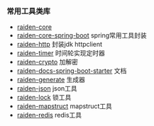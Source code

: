 ### 常用工具类库

- [raiden-core](raiden-parent/raiden-core)
- [raiden-core-spring-boot](raiden-parent/raiden-core-spring-boot) spring常用工具封装
- [raiden-http](raiden-parent/raiden-http) 封装jdk httpclient
- [raiden-timer](raiden-parent/raiden-timer) 时间轮实现定时器
- [raiden-crypto](raiden-parent/raiden-crypto) 加解密
- [raiden-docs-spring-boot-starter](raiden-parent/raiden-docs-spring-boot-starter) 文档
- [raiden-generate](raiden-parent/raiden-generate) 生成器
- [raiden-json](raiden-parent/raiden-json) json工具
- [raiden-lock](raiden-parent/raiden-lock) 锁工具
- [raiden-mapstruct](raiden-parent/raiden-mapstruct) mapstruct工具
- [raiden-redis](raiden-parent/raiden-redis) redis工具